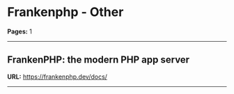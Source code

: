 # Frankenphp - Other

**Pages:** 1

---

## FrankenPHP: the modern PHP app server

**URL:** https://frankenphp.dev/docs/

---
